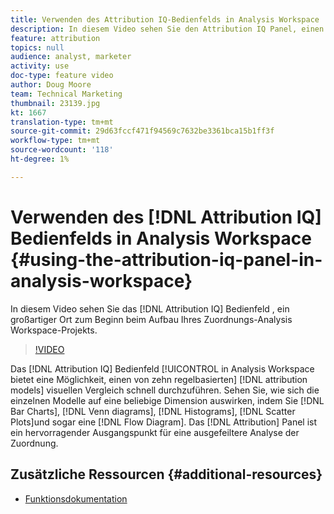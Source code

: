 ```yaml
---
title: Verwenden des Attribution IQ-Bedienfelds in Analysis Workspace
description: In diesem Video sehen Sie den Attribution IQ Panel, einen großartigen Ort zum Beginn beim Aufbau Ihres Zuordnungsprojekts Analysis Workspace.
feature: attribution
topics: null
audience: analyst, marketer
activity: use
doc-type: feature video
author: Doug Moore
team: Technical Marketing
thumbnail: 23139.jpg
kt: 1667
translation-type: tm+mt
source-git-commit: 29d63fccf471f94569c7632be3361bca15b1ff3f
workflow-type: tm+mt
source-wordcount: '118'
ht-degree: 1%

---
```



# Verwenden des [!DNL Attribution IQ] Bedienfelds  in Analysis Workspace {#using-the-attribution-iq-panel-in-analysis-workspace}

In diesem Video sehen Sie das [!DNL Attribution IQ] Bedienfeld , ein großartiger Ort zum Beginn beim Aufbau Ihres Zuordnungs-Analysis Workspace-Projekts.

>[!VIDEO](https://video.tv.adobe.com/v/23139/?quality=12)

Das [!DNL Attribution IQ] Bedienfeld [!UICONTROL in Analysis Workspace bietet eine Möglichkeit, einen von zehn regelbasierten] [!DNL attribution models] visuellen Vergleich schnell durchzuführen. Sehen Sie, wie sich die einzelnen Modelle auf eine beliebige Dimension auswirken, indem Sie [!DNL Bar Charts], [!DNL Venn diagrams], [!DNL Histograms], [!DNL Scatter Plots]und sogar eine [!DNL Flow Diagram]. Das [!DNL Attribution] Panel  ist ein hervorragender Ausgangspunkt für eine ausgefeiltere Analyse der Zuordnung.

## Zusätzliche Ressourcen {#additional-resources}

* [Funktionsdokumentation](https://marketing.adobe.com/resources/help/en_US/analytics/analysis-workspace/use_attribution_iq.html)
